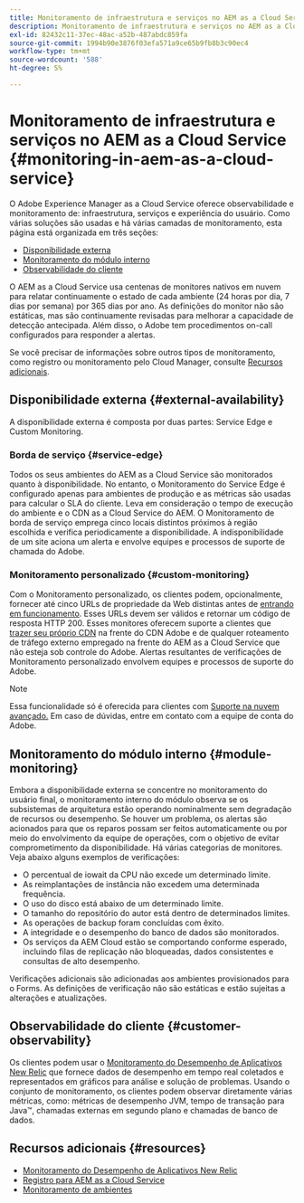```yaml
---
title: Monitoramento de infraestrutura e serviços no AEM as a Cloud Service
description: Monitoramento de infraestrutura e serviços no AEM as a Cloud Service
exl-id: 82432c11-37ec-48ac-a52b-487abdc859fa
source-git-commit: 1994b90e3876f03efa571a9ce65b9fb8b3c90ec4
workflow-type: tm+mt
source-wordcount: '588'
ht-degree: 5%

---
```


# Monitoramento de infraestrutura e serviços no AEM as a Cloud Service {#monitoring-in-aem-as-a-cloud-service}

O Adobe Experience Manager as a Cloud Service oferece observabilidade e monitoramento de: infraestrutura, serviços e experiência do usuário. Como várias soluções são usadas e há várias camadas de monitoramento, esta página está organizada em três seções:

* [Disponibilidade externa](#external-availability)
* [Monitoramento do módulo interno](#module-monitoring)
* [Observabilidade do cliente](#customer-observability)

O AEM as a Cloud Service usa centenas de monitores nativos em nuvem para relatar continuamente o estado de cada ambiente (24 horas por dia, 7 dias por semana) por 365 dias por ano. As definições do monitor não são estáticas, mas são continuamente revisadas para melhorar a capacidade de detecção antecipada. Além disso, o Adobe tem procedimentos on-call configurados para responder a alertas.

Se você precisar de informações sobre outros tipos de monitoramento, como registro ou monitoramento pelo Cloud Manager, consulte [Recursos adicionais](#resources).

## Disponibilidade externa {#external-availability}

A disponibilidade externa é composta por duas partes: Service Edge e Custom Monitoring.

### Borda de serviço {#service-edge}

Todos os seus ambientes do AEM as a Cloud Service são monitorados quanto à disponibilidade. No entanto, o Monitoramento do Service Edge é configurado apenas para ambientes de produção e as métricas são usadas para calcular o SLA do cliente. Leva em consideração o tempo de execução do ambiente e o CDN as a Cloud Service do AEM. O Monitoramento de borda de serviço emprega cinco locais distintos próximos à região escolhida e verifica periodicamente a disponibilidade. A indisponibilidade de um site aciona um alerta e envolve equipes e processos de suporte de chamada do Adobe.

### Monitoramento personalizado {#custom-monitoring}

Com o Monitoramento personalizado, os clientes podem, opcionalmente, fornecer até cinco URLs de propriedade da Web distintas antes de [entrando em funcionamento](/help/journey-migration/go-live.md). Esses URLs devem ser válidos e retornar um código de resposta HTTP 200. Esses monitores oferecem suporte a clientes que [trazer seu próprio CDN](/help/implementing/dispatcher/cdn.md#point-to-point-CDN) na frente do CDN Adobe e de qualquer roteamento de tráfego externo empregado na frente do AEM as a Cloud Service que não esteja sob controle do Adobe. Alertas resultantes de verificações de Monitoramento personalizado envolvem equipes e processos de suporte do Adobe.

>[!NOTE]
>
> Essa funcionalidade só é oferecida para clientes com [Suporte na nuvem avançado.](https://experienceleague.adobe.com/docs/support-resources/data-sheets/overview.html#support-add-ons) Em caso de dúvidas, entre em contato com a equipe de conta do Adobe.

## Monitoramento do módulo interno {#module-monitoring}

Embora a disponibilidade externa se concentre no monitoramento do usuário final, o monitoramento interno do módulo observa se os subsistemas de arquitetura estão operando nominalmente sem degradação de recursos ou desempenho. Se houver um problema, os alertas são acionados para que os reparos possam ser feitos automaticamente ou por meio do envolvimento da equipe de operações, com o objetivo de evitar comprometimento da disponibilidade. Há várias categorias de monitores. Veja abaixo alguns exemplos de verificações:

* O percentual de iowait da CPU não excede um determinado limite.
* As reimplantações de instância não excedem uma determinada frequência.
* O uso do disco está abaixo de um determinado limite.
* O tamanho do repositório do autor está dentro de determinados limites.
* As operações de backup foram concluídas com êxito.
* A integridade e o desempenho do banco de dados são monitorados.
* Os serviços da AEM Cloud estão se comportando conforme esperado, incluindo filas de replicação não bloqueadas, dados consistentes e consultas de alto desempenho.

Verificações adicionais são adicionadas aos ambientes provisionados para o Forms. As definições de verificação não são estáticas e estão sujeitas a alterações e atualizações.

## Observabilidade do cliente {#customer-observability}

Os clientes podem usar o [Monitoramento do Desempenho de Aplicativos New Relic](https://experienceleague.adobe.com/docs/experience-manager-cloud-service/content/implementing/using-cloud-manager/user-access-new-relic.html) que fornece dados de desempenho em tempo real coletados e representados em gráficos para análise e solução de problemas. Usando o conjunto de monitoramento, os clientes podem observar diretamente várias métricas, como: métricas de desempenho JVM, tempo de transação para Java™, chamadas externas em segundo plano e chamadas de banco de dados.

## Recursos adicionais {#resources}

* [Monitoramento do Desempenho de Aplicativos New Relic](https://experienceleague.adobe.com/docs/experience-manager-cloud-service/content/implementing/using-cloud-manager/user-access-new-relic.html)
* [Registro para AEM as a Cloud Service](https://experienceleague.adobe.com/docs/experience-manager-cloud-service/content/implementing/developing/logging.html)
* [Monitoramento de ambientes](https://experienceleague.adobe.com/docs/experience-manager-cloud-manager/content/using/monitoring-environments.html)

